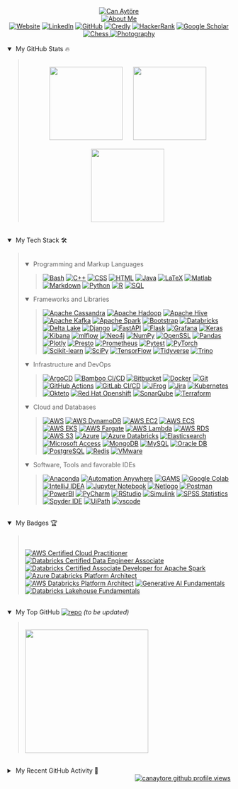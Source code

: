 <div align="center">
    <a href="https://github.com/canaytore"><img src="https://readme-typing-svg.demolab.com/?lines=Can+Ayt%C3%B6re&font=Ubuntu+Mono&center=true&width=440&height=45&color=f75c7e&vCenter=true&size=40&duration=2500&pause=27500" alt="Can Aytöre" /></a>
    <br>
    <a href="https://github.com/canaytore"><img src="https://readme-typing-svg.demolab.com/?lines=big%20data%20engineer%20;industrial%20engineer%2C%20m%2Esc%2E;7%2B%20years%20of%20coding%20experience;always%20kept%20learning%20new%20things;swimmer%20sailor%20traveler%20photographer&font=Ubuntu+Mono&center=true&width=600&height=45&color=f75c7e&vCenter=true&size=26&pause=1000" alt="About Me" /></a>
    <br>
    <a href="https://canaytore.github.io"><img src="https://img.icons8.com/doodle/50/000000/domain.png" alt="Website" title="My Website"/></a>
    <a href="https://www.linkedin.com/in/canaytore"><img src="https://img.icons8.com/doodle/50/000000/linkedin.png" alt="LinkedIn" title="Connect me via LinkedIn"/></a>
    <a href="https://github.com/canaytore"><img src="https://img.icons8.com/doodle/50/000000/github.png" alt="GitHub" title="My GitHub Profile"/></a>
    <a href="https://www.credly.com/users/can-aytore/badges"><img src="https://img.icons8.com/doodle/50/000000/first-place-ribbon.png" alt="Credly" title="My Credly Profile"/></a>
    <a href="https://www.hackerrank.com/canaytore"><img src="https://img.icons8.com/external-tal-revivo-filled-tal-revivo/50/000000/external-hackerrank-is-a-technology-company-that-focuses-on-competitive-programming-logo-filled-tal-revivo.png" alt="HackerRank" title="My HackerRank Profile"/></a>
    <a href="https://scholar.google.com/citations?user=mbMndyUAAAAJ=en"><img src="https://img.icons8.com/doodle/50/000000/scroll.png" alt="Google Scholar" title="My Google Scholar Profile"/></a>
    <a href="https://www.chess.com/member/canaytore"><img src="https://img.icons8.com/doodle/50/000000/knight.png" alt="Chess" title="Chess"/>
    <a href="https://canaytore.github.io/photography"><img src="https://img.icons8.com/doodle/50/000000/compact-camera.png" alt="Photography" title="My Portfolio"/></a>
</div>
<br>
<details open>
    <summary>&nbsp;My GitHub Stats 🔥</summary>
    <blockquote>
    <br>
    <div align="center">
        <a href="https://github.com/canaytore"><img src="https://canaytore-github-readme-stats.vercel.app/api?username=canaytore&count_private=true&show_icons=true&theme=react&bg_color=1F222E&title_color=F85D7F&icon_color=F8D866" height="165"></a>
        &nbsp;&nbsp;&nbsp;&nbsp;
        <a href="https://github.com/canaytore"><img src="https://canaytore-github-readme-stats.vercel.app/api/top-langs/?username=canaytore&theme=react&layout=compact&langs_count=6&bg_color=1F222E&title_color=F85D7F&icon_color=F8D866" height="165"></a>
        <br><br>
        <a href="https://github.com/canaytore"><img src="https://streak-stats.demolab.com/?user=canaytore&theme=react&date_format=M%20j%5B%2C%20Y%5D&ring=F85D7F&fire=FF3068&sideNums=F85D7F" height="165"></a>
    </div>
    </blockquote>
</details>
<br>
<details open>
    <summary>&nbsp;My Tech Stack 🛠</summary>
    <blockquote>
        <br>
        <details open>
            <summary>&nbsp;Programming and Markup Languages</summary>
            <blockquote>
                <div align="left">
		    <a href="https://github.com/canaytore"><img alt="Bash" src="https://img.shields.io/badge/-Bash-000?logo=gnu-bash&logoColor=white"></a>
		    <a href="https://github.com/canaytore"><img alt="C++" src="https://img.shields.io/badge/-C++-000?logo=c%2B%2B&logoColor=00599C"></a>
		    <a href="https://github.com/canaytore"><img alt="CSS" src="https://img.shields.io/badge/-CSS-000?logo=css3&logoColor=1572B6"></a>
		    <a href="https://github.com/canaytore"><img alt="HTML" src="https://img.shields.io/badge/-HTML-000?logo=html5"></a>
		    <a href="https://github.com/canaytore"><img alt="Java" src="https://custom-icon-badges.demolab.com/badge/-Java-000?logo=java&logoColor=1FBED6"></a>
		    <a href="https://github.com/canaytore"><img alt="LaTeX" src="https://img.shields.io/badge/-LaTeX-000?logo=latex&logoColor=008080"></a>
		    <a href="https://github.com/canaytore"><img alt="Matlab" src="https://custom-icon-badges.demolab.com/badge/-Matlab-000?logo=matlab2"></a>
		    <a href="https://github.com/canaytore"><img alt="Markdown" src="https://img.shields.io/badge/-Markdown-000?logo=markdown"></a>
		    <a href="https://github.com/canaytore"><img alt="Python" src="https://img.shields.io/badge/-Python-000?logo=python"></a>
		    <a href="https://github.com/canaytore"><img alt="R" src="https://img.shields.io/badge/-R-000?logo=r&logoColor=276DC3"></a>
		    <a href="https://github.com/canaytore"><img alt="SQL" src="https://custom-icon-badges.demolab.com/badge/-SQL-000?logo=database&logoColor=276DC3"></a>
                </div>
            </blockquote>
        </details>
        <details open>
            <summary>&nbsp;Frameworks and Libraries</summary>
            <blockquote>
                <div align="left">
		    <a href="https://github.com/canaytore"><img alt="Apache Cassandra" src="https://img.shields.io/badge/-Apache%20Cassandra-000?logo=apache%20cassandra&logoColor=1287B1"></a>
		    <a href="https://github.com/canaytore"><img alt="Apache Hadoop" src="https://img.shields.io/badge/-Apache%20Hadoop-000?logo=apache-hadoop&logoColor=66CCFF"></a>
		    <a href="https://github.com/canaytore"><img alt="Apache Hive" src="https://img.shields.io/badge/-Apache%20Hive-000?logo=apache-hive&logoColor=FDEE21"></a>
		    <a href="https://github.com/canaytore"><img alt="Apache Kafka" src="https://img.shields.io/badge/-Apache%20Kafka-000?logo=apache-kafka"></a>
		    <a href="https://github.com/canaytore"><img alt="Apache Spark" src="https://img.shields.io/badge/-Apache%20Spark-000?logo=apache-spark&logoColor=E25A1C"></a>
		    <a href="https://github.com/canaytore"><img alt="Bootstrap" src="https://img.shields.io/badge/-Bootstrap-000?logo=bootstrap"></a>
		    <a href="https://github.com/canaytore"><img alt="Databricks" src="https://img.shields.io/badge/-Databricks-000?logo=databricks&logoColor=FF3621"></a>
		    <a href="https://github.com/canaytore"><img alt="Delta Lake" src="https://img.shields.io/badge/-Delta%20Lake-000?logo=delta&logoColor=white"></a>
		    <a href="https://github.com/canaytore"><img alt="Django" src="https://img.shields.io/badge/-Flask-000?logo=flask"></a>
		    <a href="https://github.com/canaytore"><img alt="FastAPI" src="https://img.shields.io/badge/-FastAPI-000?logo=fastapi"></a>
		    <a href="https://github.com/canaytore"><img alt="Flask" src="https://img.shields.io/badge/-Django-000?logo=django&logoColor=092E20"></a>
		    <a href="https://github.com/canaytore"><img alt="Grafana" src="https://img.shields.io/badge/-Grafana-000?logo=grafana&logoColor=F46800"></a>
		    <a href="https://github.com/canaytore"><img alt="Keras" src="https://img.shields.io/badge/-Keras-000?logo=Keras&logoColor=f73636"></a>
		    <a href="https://github.com/canaytore"><img alt="Kibana" src ="https://img.shields.io/badge/-Kibana-000?logo=kibana&logoColor=005571"></a>
		    <a href="https://github.com/canaytore"><img alt="mlflow" src="https://img.shields.io/badge/-mlflow-000?logo=mlflow"></a>
		    <a href="https://github.com/canaytore"><img alt="Neo4j" src="https://img.shields.io/badge/-Neo4j-000?logo=neo4j&logoColor=4581C3"></a>
		    <a href="https://github.com/canaytore"><img alt="NumPy" src="https://img.shields.io/badge/-Numpy-000?logo=numpy&logoColor=013243"></a>
		    <a href="https://github.com/canaytore"><img alt="OpenSSL" src="https://img.shields.io/badge/-OpenSSL-000?logo=openssl&logoColor=721412"></a>
		    <a href="https://github.com/canaytore"><img alt="Pandas" src="https://img.shields.io/badge/-Pandas-000?logo=pandas"></a>
		    <a href="https://github.com/canaytore"><img alt="Plotly" src="https://img.shields.io/badge/-Plotly-000?logo=plotly&logoColor=3F4F75"></a>
		    <a href="https://github.com/canaytore"><img alt="Presto" src ="https://img.shields.io/badge/-Presto-000?logo=presto&logoColor=5890FF"></a>
		    <a href="https://github.com/canaytore"><img alt="Prometheus" src ="https://img.shields.io/badge/-Prometheus-000?logo=prometheus&logoColor=E6522C"></a>
		    <a href="https://github.com/canaytore"><img alt="Pytest" src ="https://img.shields.io/badge/-Pytest-000?logo=pytest&logoColor=0A9EDC"></a>
		    <a href="https://github.com/canaytore"><img alt="PyTorch" src ="https://img.shields.io/badge/-PyTorch-000?&logo=PyTorch"></a>
		    <a href="https://github.com/canaytore"><img alt="Scikit-learn" src="https://img.shields.io/badge/-scikit%20learn-000?logo=scikitlearn"></a>
		    <a href="https://github.com/canaytore"><img alt="SciPy" src="https://img.shields.io/badge/-Scipy-000?logo=scipy&logoColor=8CAAE6"></a>
		    <a href="https://github.com/canaytore"><img alt="TensorFlow" src ="https://img.shields.io/badge/-TensorFlow-000?&logo=TensorFlow"></a>
		    <a href="https://github.com/canaytore"><img alt="Tidyverse" src="https://img.shields.io/badge/-Tidyverse-000?logo=tidyverse&logoColor=white"></a>
		    <a href="https://github.com/canaytore"><img alt="Trino" src ="https://img.shields.io/badge/-Trino-000?logo=trino&logoColor=DD00A1"></a>
                </div>
            </blockquote>
        </details>
        <details open>
            <summary>&nbsp;Infrastructure and DevOps</summary>
            <blockquote>
                <div align="left">
		    <a href="https://github.com/canaytore"><img alt="ArgoCD" src ="https://img.shields.io/badge/-ArgoCD-000?logo=argo&logoColor=EF7B4D"></a>
		    <a href="https://github.com/canaytore"><img alt="Bamboo CI/CD" src ="https://img.shields.io/badge/-Bamboo%20CI/CD-000?logo=bamboo&logoColor=0052CC"></a>
		    <a href="https://github.com/canaytore"><img alt="Bitbucket" src ="https://img.shields.io/badge/-Bitbucket-000?logo=bitbucket&logoColor=0052CC"></a>
		    <a href="https://github.com/canaytore"><img alt="Docker" src ="https://img.shields.io/badge/-Docker-000?&logo=Docker"></a>
		    <a href="https://github.com/canaytore"><img alt="Git" src="https://img.shields.io/badge/-Git-000?logo=git"></a>
		    <a href="https://github.com/canaytore"><img alt="GitHub Actions" src ="https://img.shields.io/badge/-GitHub%20Actions-000?logo=githubactions&logoColor=2088FF"></a>
		    <a href="https://github.com/canaytore"><img alt="GitLab CI/CD" src ="https://img.shields.io/badge/-GitLab%20CI/CD-000?logo=gitlab&logoColor=FC6D26"></a>
		    <a href="https://github.com/canaytore"><img alt="JFrog" src ="https://img.shields.io/badge/-JFrog%20Artifactory-000?logo=jfrog&logoColor=41BF47"></a>
		    <a href="https://github.com/canaytore"><img alt="Jira" src ="https://img.shields.io/badge/-Jira-000?logo=jira&logoColor=0052CC"></a>
		    <a href="https://github.com/canaytore"><img alt="Kubernetes" src ="https://img.shields.io/badge/-Kubernetes-000?&logo=Kubernetes"></a>
		    <a href="https://github.com/canaytore"><img alt="Okteto" src ="https://custom-icon-badges.demolab.com/badge/-Okteto-000?logo=okteto-kubernetes&logoColor=009688"></a>
		    <a href="https://github.com/canaytore"><img alt="Red Hat Openshift" src ="https://img.shields.io/badge/-Red%20Hat%20Openshift-000?logo=redhatopenshift&logoColor=EE0000"></a>
		    <a href="https://github.com/canaytore"><img alt="SonarQube" src ="https://img.shields.io/badge/-SonarQube-000?&logo=sonarqube&logoColor=4E9BCD"></a>
		    <a href="https://github.com/canaytore"><img alt="Terraform" src ="https://img.shields.io/badge/-Terraform-000?logo=terraform&logoColor=7B42BC"></a>
                </div>
            </blockquote>
        </details>
	<details open>
            <summary>&nbsp;Cloud and Databases</summary>
            <blockquote>
                <div align="left">
		    <a href="https://github.com/canaytore"><img alt="AWS" src ="https://img.shields.io/badge/-Amazon%20Web%20Services-000?&logo=Amazon-AWS&logoColor=F90"></a>
		    <a href="https://github.com/canaytore"><img alt="AWS DynamoDB" src ="https://img.shields.io/badge/-AWS%20DynamoDB-000?logo=Amazon%20DynamoDB&logoColor=4053D6"></a>
		    <a href="https://github.com/canaytore"><img alt="AWS EC2" src ="https://img.shields.io/badge/-AWS%20EC2-000?logo=Amazon%20EC2&logoColor=FF9900"></a>
		    <a href="https://github.com/canaytore"><img alt="AWS ECS" src ="https://img.shields.io/badge/-AWS%20ECS-000?logo=amazonecs&logoColor=FF9900"></a>
		    <a href="https://github.com/canaytore"><img alt="AWS EKS" src ="https://img.shields.io/badge/-AWS%20EKS-000?logo=amazoneks&logoColor=FF9900"></a>
		    <a href="https://github.com/canaytore"><img alt="AWS Fargate" src ="https://img.shields.io/badge/-AWS%20Fargate-000?logo=awsfargate&logoColor=FF9900"></a>
		    <a href="https://github.com/canaytore"><img alt="AWS Lambda" src ="https://img.shields.io/badge/-AWS%20Lambda-000?logo=awslambda&logoColor=FF9900"></a>
		    <a href="https://github.com/canaytore"><img alt="AWS RDS" src ="https://img.shields.io/badge/-AWS%20RDS-000?logo=Amazon%20RDS&logoColor=527FFF"></a>
		    <a href="https://github.com/canaytore"><img alt="AWS S3" src ="https://img.shields.io/badge/-AWS%20S3-000?logo=Amazon%20S3&logoColor=569A31"></a>
		    <a href="https://github.com/canaytore"><img alt="Azure" src ="https://img.shields.io/badge/-Microsoft%20Azure-000?&logo=microsoft%20azure&logoColor=0078D4"></a>
		    <a href="https://github.com/canaytore"><img alt="Azure Databricks" src="https://img.shields.io/badge/-Azure%20Databricks-000?logo=databricks&logoColor=FF3621"></a>
		    <a href="https://github.com/canaytore"><img alt="Elasticsearch" src ="https://img.shields.io/badge/-Elasticsearch-000?&logo=elasticsearch&logoColor=005571"></a>
		    <a href="https://github.com/canaytore"><img alt="Microsoft Access" src ="https://img.shields.io/badge/-Microsoft%20Access-000?logo=microsoftaccess&logoColor=A4373A"></a>
		    <a href="https://github.com/canaytore"><img alt="MongoDB" src ="https://img.shields.io/badge/-MongoDB-000?&logo=mongodb&logoColor=47A248"></a>
		    <a href="https://github.com/canaytore"><img alt="MySQL" src ="https://img.shields.io/badge/-MySQL-000?logo=mysql&logoColor=4479A1"></a>
		    <a href="https://github.com/canaytore"><img alt="Oracle DB" src ="https://img.shields.io/badge/-Oracle%20DB-000?logo=oracle&logoColor=F80000"></a>
		    <a href="https://github.com/canaytore"><img alt="PostgreSQL" src ="https://img.shields.io/badge/-PostgreSQL-000?logo=postgresql&logoColor=4169E1"></a>
		    <a href="https://github.com/canaytore"><img alt="Redis" src ="https://img.shields.io/badge/-Redis-000?&logo=Redis"></a>
		    <a href="https://github.com/canaytore"><img alt="VMware" src ="https://img.shields.io/badge/-VMware-000?logo=VMware&logoColor=white"></a>
                </div>
            </blockquote>
        </details>
        <details open>
            <summary>&nbsp;Software, Tools and favorable IDEs</summary>
            <blockquote>
                <div align="left">
		    <a href="https://github.com/canaytore"><img alt="Anaconda" src="https://img.shields.io/badge/-Anaconda-000?logo=anaconda&logoColor=44A833"></a>
		    <a href="https://github.com/canaytore"><img alt="Automation Anywhere" src="https://custom-icon-badges.demolab.com/badge/-Automation%20Anywhere-000?logo=automation-anywhere"></a>
		    <a href="https://github.com/canaytore"><img alt="GAMS" src="https://custom-icon-badges.demolab.com/badge/-GAMS-000?logo=gams-modeling"></a>
		    <a href="https://github.com/canaytore"><img alt="Google Colab" src="https://img.shields.io/badge/-Google%20Colab-000?logo=googlecolab&logoColor=F9AB00"></a>
		    <a href="https://github.com/canaytore"><img alt="IntelliJ IDEA" src="https://img.shields.io/badge/-IntelliJ%20IDEA-000?logo=intellij-idea&logoColor=F90"></a>
		    <a href="https://github.com/canaytore"><img alt="Jupyter Notebook" src="https://img.shields.io/badge/-Jupyter%20Notebook-000?logo=jupyter&logoColor=F37626"></a>
		    <a href="https://github.com/canaytore"><img alt="Netlogo" src="https://custom-icon-badges.demolab.com/badge/-Netlogo-000?logo=netlogo"></a>
		    <a href="https://github.com/canaytore"><img alt="Postman" src="https://img.shields.io/badge/-Postman-000?logo=postman"></a>
		    <a href="https://github.com/canaytore"><img alt="PowerBI" src ="https://img.shields.io/badge/-PowerBI-000?logo=powerbi&logoColor=F2C811"></a>
		    <a href="https://github.com/canaytore"><img alt="PyCharm" src="https://img.shields.io/badge/-PyCharm-000?logo=pycharm&logoColor=F90"></a>
		    <a href="https://github.com/canaytore"><img alt="RStudio" src="https://img.shields.io/badge/-RStudio-000?logo=rstudio"></a>
		    <a href="https://github.com/canaytore"><img alt="Simulink" src="https://custom-icon-badges.demolab.com/badge/-Simulink-000?logo=matlab2"></a>
		    <a href="https://github.com/canaytore"><img alt="SPSS Statistics" src="https://custom-icon-badges.demolab.com/badge/-SPSS%20Statistics-000?logo=SPSS"/></a>
		    <a href="https://github.com/canaytore"><img alt="Spyder IDE" src="https://img.shields.io/badge/-Spyder%20IDE-000?logo=spyder%20ide&logoColor=FF0000"></a>
		    <a href="https://github.com/canaytore"><img alt="UiPath" src="https://custom-icon-badges.demolab.com/badge/-UiPath-000?logo=uipath&logoColor=FA4616"></a>
                    <a href="https://github.com/canaytore"><img alt="vscode" src="https://img.shields.io/badge/-vscode-000?logo=visual-studio-code&logoColor=007ACC"></a>
                </div>
            </blockquote>
        </details>
    </blockquote>
</details>
<br>
<details open>
<summary>&nbsp;My Badges 🏆</summary>
<blockquote>
<br>

[![AWS Certified Cloud Practitioner](https://images.credly.com/size/170x170/images/00634f82-b07f-4bbd-a6bb-53de397fc3a6/image.png)](http://www.credly.com/badges/c03e19ec-a9bf-47c6-b891-d14f3bcaaea8 "AWS Certified Cloud Practitioner")
[![Databricks Certified Data Engineer Associate](https://api.accredible.com/v1/frontend/credential_website_embed_image/badge/94776493)](https://credentials.databricks.com/ce84d9ec-7371-4f84-9b1b-cdeb26350f97 "Databricks Certified Data Engineer Associate")
[![Databricks Certified Associate Developer for Apache Spark](https://api.accredible.com/v1/frontend/credential_website_embed_image/badge/84056464)](https://credentials.databricks.com/df214a49-ffd4-466b-a24c-efc7430e3b43#gs.6904o8 "Databricks Certified Associate Developer for Apache Spark")
[![Azure Databricks Platform Architect](https://api.accredible.com/v1/frontend/credential_website_embed_image/badge/94543886)](https://credentials.databricks.com/eccd7c84-5426-4e78-bb4c-a37c401a46ba "Azure Databricks Platform Architect")
[![AWS Databricks Platform Architect](https://api.accredible.com/v1/frontend/credential_website_embed_image/badge/94628582)](https://credentials.databricks.com/2566f363-2dda-471b-9514-12a92d18eebc "AWS Databricks Platform Architect")
[![Generative AI Fundamentals](https://api.accredible.com/v1/frontend/credential_website_embed_image/badge/84097976)](https://credentials.databricks.com/a7b92007-d2f5-4347-a9b9-ecfc7962de6a "Generative AI Fundamentals")
[![Databricks Lakehouse Fundamentals](https://api.accredible.com/v1/frontend/credential_website_embed_image/badge/84081232)](https://credentials.databricks.com/7709859a-b88b-4e2f-bc01-7d80280e679a "Databricks Lakehouse Fundamentals")
</blockquote>
</details>
<br>	
<details open>
    <summary>&nbsp;My Top GitHub <a href="https://github.com/canaytore?tab=repositories"><img alt="repo" src="https://custom-icon-badges.demolab.com/badge/-Repositories-276DC3?logo=repo&style=plastic"></a> <i>(to be updated)</i></summary>
    <blockquote>
    <br>
    <div align="left">
	<a href="https://github.com/canaytore/spark-learnings"><img width="278" src="https://canaytore-github-readme-stats.vercel.app/api/pin/?username=canaytore&repo=spark-learnings&theme=react&hide_border=true&bg_color=1F222E&title_color=F85D7F&icon_color=F8D866&show_icons=true&show_description=true"></a>
    </div>
    </blockquote>
</details>
<br>
<details>
<summary>&nbsp;My Recent GitHub Activity 💬</summary>
<blockquote>
<br>
		
<!--START_SECTION:activity--> 
1. 🗣 Commented on [#249](https://github.com/tylermorganwall/rayshader/issues/249) in [tylermorganwall/rayshader](https://github.com/tylermorganwall/rayshader)
2. 🗣 Commented on [#254](https://github.com/tylermorganwall/rayshader/issues/254) in [tylermorganwall/rayshader](https://github.com/tylermorganwall/rayshader)
3. 🗣 Commented on [#255](https://github.com/tylermorganwall/rayshader/issues/255) in [tylermorganwall/rayshader](https://github.com/tylermorganwall/rayshader)
4. 🎉 Merged PR [#3](https://github.com/canaytore/canaytore/pull/3) in [canaytore/canaytore](https://github.com/canaytore/canaytore)
5. 💪 Opened PR [#3](https://github.com/canaytore/canaytore/pull/3) in [canaytore/canaytore](https://github.com/canaytore/canaytore)
<!--END_SECTION:activity-->
<br>
<div align="center">
	<a href="https://github.com/canaytore"><img alt="canaytore's Activity Graph" src="https://github-readme-activity-graph.cyclic.app/graph/?username=canaytore&bg_color=1F222E&color=F8D866&line=F85D7F&point=FFFFFF&hide_border=true" /></a>
</div>
</blockquote>
</details>
<div align="right">
    <a href="https://github.com/canaytore"><img src="https://komarev.com/ghpvc/?username=canaytore&label=Can's%20Profile%20Views&style=flat" alt="canaytore github profile views"></a>
</div>
